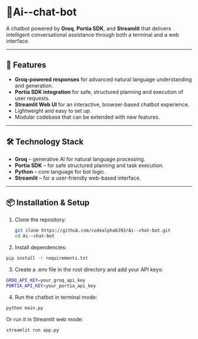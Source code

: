 # 🤖Ai--chat-bot

A chatbot powered by **Groq**, **Portia SDK**, and **Streamlit** that delivers intelligent conversational assistance through both a terminal and a web interface.

---

## 🚀 Features

- **Groq-powered responses** for advanced natural language understanding and generation.  
- **Portia SDK integration** for safe, structured planning and execution of user requests.  
- **Streamlit Web UI** for an interactive, browser-based chatbot experience.  
- Lightweight and easy to set up.  
- Modular codebase that can be extended with new features.  

---

## 🛠️ Technology Stack

- **Groq** – generative AI for natural language processing.  
- **Portia SDK** – for safe structured planning and task execution.  
- **Python** – core language for bot logic.  
- **Streamlit** – for a user-friendly web-based interface.  

---

## 📦 Installation & Setup

1. Clone the repository:
   ```bash
   git clone https://github.com/codealpha6393/Ai--chat-bot.git
   cd Ai--chat-bot
   ```
2. Install dependencies:
```bash
pip install -r requirements.txt
```
3. Create a .env file in the root directory and add your API keys:
```bash
GROQ_API_KEY=your_groq_api_key
PORTIA_API_KEY=your_portia_api_key
```
4. Run the chatbot in terminal mode:
```bash
python main.py
```

Or run it in Streamlit web mode:
```bash
streamlit run app.py
```
